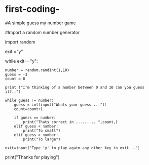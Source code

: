 first-coding-
=============

#A simple guess my number game

#Import a random number generator 

import random

exit ="y"

while exit=="y":

    number = random.randint(1,10)
    guess = -1
    count = 0

    print ("I'm thinking of a number between 0 and 10 can you guess it?..")

    while guess != number:
        guess = int(input("Whats your guess ..."))
        count=count+1

        if guess == number:
            print("Thats correct in ......... ",count,)  
        elif guess < number:
            print("To small")
        elif guess > number:
            print("To large")
            
    exit=input("Type 'y' to play again any other key to exit...")

print("Thanks for playing")
